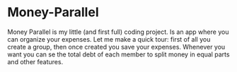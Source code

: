 # Money-Parallel
Money Parallel is my little (and first full) coding project. Is an app where you can organize your expenses. Let me make a quick tour: first of all you create a group, then once created you save your expenses. Whenever you want you can se the total debt of each member to split money in equal parts and other features.
